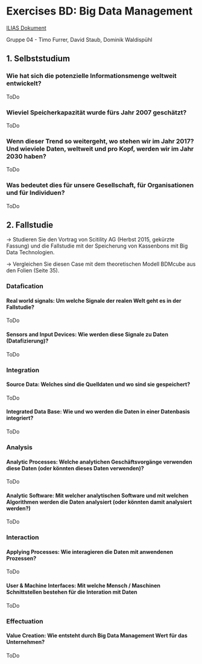 # Exercises BD: Big Data Management

[ILIAS Dokument](https://elearning.hslu.ch/ilias/goto.php?target=file_3706937_download)

Gruppe 04 - Timo Furrer, David Staub, Dominik Waldispühl

## 1. Selbststudium

### Wie hat sich die potenzielle Informationsmenge weltweit entwickelt?

ToDo

### Wieviel Speicherkapazität wurde fürs Jahr 2007 geschätzt?

ToDo

### Wenn dieser Trend so weitergeht, wo stehen wir im Jahr 2017? Und wieviele Daten, weltweit und pro Kopf, werden wir im Jahr 2030 haben?

ToDo

### Was bedeutet dies für unsere Gesellschaft, für Organisationen und für Individuen?

ToDo

## 2. Fallstudie

-> Studieren Sie den Vortrag von Scitility AG (Herbst 2015, gekürzte Fassung) und die Fallstudie mit der Speicherung von Kassenbons mit Big Data Technologien.

-> Vergleichen Sie diesen Case mit dem theoretischen Modell BDMcube aus den Folien (Seite 35).

### Datafication

#### Real world signals: Um welche Signale der realen Welt geht es in der Fallstudie?

ToDo

#### Sensors and Input Devices: Wie werden diese Signale zu Daten (Datafizierung)?

ToDo

### Integration

#### Source Data: Welches sind die Quelldaten und wo sind sie gespeichert?

ToDo

#### Integrated Data Base: Wie und wo werden die Daten in einer Datenbasis integriert?

ToDo

### Analysis

#### Analytic Processes: Welche analytichen Geschäftsvorgänge verwenden diese Daten (oder könnten dieses Daten verwenden)?

ToDo

#### Analytic Software: Mit welcher analytischen Software und mit welchen Algorithmen werden die Daten analysiert (oder könnten damit analysiert werden?)

ToDo

### Interaction

#### Applying Processes: Wie interagieren die Daten mit anwendenen Prozessen?

ToDo

#### User & Machine Interfaces: Mit welche Mensch / Maschinen Schnittstellen bestehen für die Interation mit Daten

ToDo

### Effectuation

#### Value Creation: Wie entsteht durch Big Data Management Wert für das Unternehmen?

ToDo
